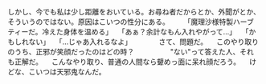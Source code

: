 しかし、今でも私は少し距離をおいている。お尋ね者だからとか、外聞がとか、そういうのではない。原因はこいつの性分にある。
　
　「魔理沙様特製ハーブティーだ。冷えた身体を温める」
　「あぁ？余計なもん入れやがって…」
　「かもしれない」
　「…じゃあ入れるなよ」
　
　
　さて、問題だ。
　このやり取りのうち、正邪が笑顔だったのはどの時？
　
　
　
　"ない"って答えた人、それも正解だ。
　こんなやり取り、普通の人間なら顰めっ面に呆れ顔だろう。
　けどな、こいつは天邪鬼なんだ。